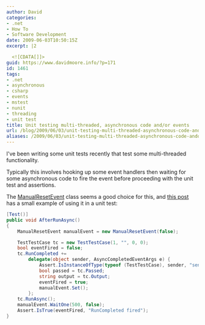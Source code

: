 ```yaml
---
author: David
categories:
- .net
- How To
- Software Development
date: 2009-06-03T10:50:15Z
excerpt: |2

  <![CDATA[]]>
guid: https://www.davidmoore.info/?p=171
id: 1461
tags:
- .net
- asynchronous
- csharp
- events
- mstest
- nunit
- threading
- unit test
title: Unit testing multi-threaded, asynchronous code and/or events
url: /blog/2009/06/03/unit-testing-multi-threaded-asynchronous-code-andor-events/
aliases: /2009/06/03/unit-testing-multi-threaded-asynchronous-code-andor-events/
---
```


I've been writing some unit tests recently that test some multi-threaded functionality.

Typically this involves hooking up some event handlers then waiting for some asynchronous code to fire the event before proceeding with the unit test and assertions.

The [ManualResetEvent](https://docs.microsoft.com/dotnet/api/system.threading.manualresetevent) class seems a good choice for this, and [this post](https://jopinblog.wordpress.com/2007/07/10/unit-testing-multi-threaded-asynchronous-events/ "Unit Testing Multi-Threaded Asynchronous Events") has a small example of using it in a unit test:

```csharp
[Test()]
public void AfterRunAsync()
{
    ManualResetEvent manualEvent = new ManualResetEvent(false);

    TestTestCase tc = new TestTestCase(1, "", 0, 0);
    bool eventFired = false;
    tc.RunCompleted +=
        delegate(object sender, AsyncCompletedEventArgs e) {
            Assert.IsInstanceOfType(typeof (TestTestCase), sender, "sender is TestCase");
            bool passed = tc.Passed;
            string output = tc.Output;
            eventFired = true;
            manualEvent.Set();
        };
    tc.RunAsync();
    manualEvent.WaitOne(500, false);
    Assert.IsTrue(eventFired, "RunCompleted fired");
}
```
